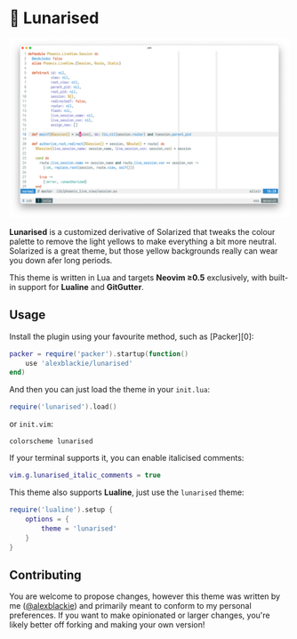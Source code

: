 # 🌝 Lunarised

![Preview image of the lunarised colour scheme](./preview.png)

**Lunarised** is a customized derivative of Solarized that tweaks the colour
palette to remove the light yellows to make everything a bit more neutral.
Solarized is a great theme, but those yellow backgrounds really can wear you
down afer long periods.

This theme is written in Lua and targets **Neovim ≥0.5** exclusively, with
built-in support for **Lualine** and **GitGutter**.

## Usage

Install the plugin using your favourite method, such as [Packer][0]:

```lua
packer = require('packer').startup(function()
	use 'alexblackie/lunarised'
end)
```

And then you can just load the theme in your `init.lua`:

```lua
require('lunarised').load()
```

or `init.vim`:

```viml
colorscheme lunarised
```

If your terminal supports it, you can enable italicised comments:

```lua
vim.g.lunarised_italic_comments = true
```

This theme also supports **Lualine**, just use the `lunarised` theme:

```lua
require('lualine').setup {
	options = {
		theme = 'lunarised'
	}
}
```

## Contributing

You are welcome to propose changes, however this theme was written by me
([@alexblackie](https://github.com/alexblackie)) and primarily meant to conform
to my personal preferences. If you want to make opinionated or larger changes,
you're likely better off forking and making your own version!
